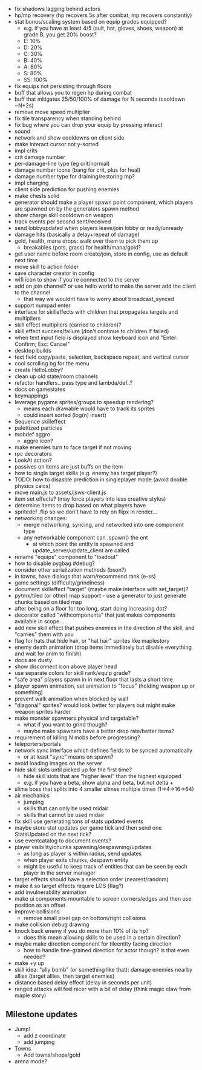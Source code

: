 - fix shadows lagging behind actors
- hp/mp recovery (hp recovers 5s after combat, mp recovers constantly)
- stat bonus/scaling system based on equip grades equipped?
  - e.g. if you have at least 4/5 (suit, hat, gloves, shoes, weapon) at grade B, you get 20% boost?
  - E: 10%
  - D: 20%
  - C: 30%
  - B: 40%
  - A: 60%
  - S: 80%
  - SS: 100%
- fix equips not persisting through floors
- buff that allows you to regen hp during combat
- buff that mitigates 25/50/100% of damage for N seconds (cooldown ~N*2s)
- remove move speed multiplier
- fix tile transparency when standing behind
- fix bug where you can drop your equip by pressing interact
- sound
- network and show cooldowns on client side
- make interact cursor not y-sorted
- impl crits
- crit damage number
- per-damage-line type (eg crit/normal)
- damage number icons (bang for crit, plus for heal)
- damage number type for draining/restoring mp?
- impl charging
- client side prediction for pushing enemies
- make chests solid
- generator should make a player spawn point component, which players are spawned on by the generators spawn method
- show charge skill cooldown on weapon
- track events per second sent/received
- send lobbyupdated when players leave/join lobby or ready/unready
- damage hits (basically a delay+repeat of damage)
- gold, health, mana drops: walk over them to pick them up
  - breakables (pots, grass) for health/mana/gold?
- get user name before room create/join, store in config, use as default next time
- move skill to action folder
- save character creator in config
- wifi icon to show if you're connected to the server
- add on join channel? or use hello world to make the server add the client to the channel
  - that way we wouldnt have to worry about broadcast_synced
- support numpad enter
- interface for skilleffects with children that propagates targets and multipliers
- skill effect multipliers (carried to children)?
- skill effect success/failure (don't continue to children if failed)
- when text input field is displayed show keyboard icon and "Enter: Confirm; Esc: Cancel"
- desktop builds
- text field copy/paste, selection, backspace repeat, and vertical cursor
- cool scrolling bg for the menu
- create HelloLobby?
- clean up old state/room channels
- refactor handlers.. pass type and lambda/def..?
- docs on gamestates
- keymappings
- leverage pygame sprites/groups to speedup rendering?
  - means each drawable would have to track its sprites
  - could insert sorted (log(n) insert)
- Sequence skilleffect
- palettized particles
- mobdef aggro
  - aggro icon?
- make enemies turn to face target if not moving
- rpc decorators
- LookAt action?
- passives on items are just buffs on the item
- how to single target skills (e.g. enemy has target player?)
- TODO: how to disasble prediction in singleplayer mode (avoid double physics calcs)
- move main.js to assets/jsws-client.js
- item set effects? (may force players into less creative styles)
- determine items to drop based on what players have
- spritedef .flip so we don't have to rely on flipx in render...
- networking changes:
  - merge networking, syncing, and networked into one component type
  - any networkable component can .spawn() the ent
    - at which point the entity is spawned and update_server/update_client are called
- rename "equips" component to "loadout"
- how to disable pygbag #debug?
- consider other serialization methods (bson?)
- in towns, have dialogs that warn/recommend rank (e-ss)
- game settings (difficulty/grindiness)
- document skilleffect "target" (maybe make interface with set_target)?
- pytmx/tiled (or other) map support - use a generator to just generate chunks based on tiled map
- after being on a floor for too long, start doing increasing dot?
- decorator called "withcomponents" that just makes components available in scope...
- add new skill effect that pushes enemies in the direction of the skill, and "carries" them with you
- flag for hats that hide hair, or "hat hair" sprites like maplestory
- enemy death animation (drop items immediately but disable everything and wait for anim to finish)
- docs are dusty
- show disconnect icon above player head
- use separate colors for skill rank/equip grade?
- "safe area" players spawn in in next floor that lasts a short time
- player spawn animation, set animation to "focus" (holding weapon up or something)
- prevent walk animation when blocked by wall
- "diagonal" sprites? would look better for players but might make weapon sprites harder
- make monster spawners physical and targetable?
  - what if you want to grind though?
  - maybe make spawners have a better drop rate/better items?
- requirement of killing N mobs before progressing?
- teleporters/portals
- network sync interface which defines fields to be synced automatically
  - or at least "sync" means on spawn?
- avoid loading images on the server
- hide skill slots until picked up for the first time?
  - hide skill slots that are "higher level" than the highest equipped
  - e.g. if you have a beta, show alpha and beta, but not delta +
- slime boss that splits into 4 smaller slimes multiple times (1->4->16->64)
- air mechanics
  - jumping
  - skills that can only be used midair
  - skills that cannot be used midair
- fix skill use generating tons of stats updated events
 - maybe store stat updates per game tick and then send one StatsUpdated on the next tick?
- use eventcatalog to document events?
- player visibility/chunks spawning/despawning/updates
  - as long as player is within radius, send updates
  - when player exits chunks, despawn entity
  - might be useful to keep track of entities that can be seen by each player in the server manager
- target effects should have a selection order (nearest/random)
- make it so target effects require LOS (flag?)
- add invulnerability animation
- make ui components mountable to screen corners/edges and then use position as an offset
- improve collisions
  - remove small pixel gap on bottom/right collisions
- make collision debug drawing
- knock back enemy if you do more than 10% of its hp?
  - does this mean allowing skills to be used in a certain direction?
- maybe make direction component for tileentity facing direction
  - how to handle fine-grained direction for actor though? is that even needed?
- make +y up
- skill idea: "ally bomb" (or something like that): damage enemies nearby allies (target allies, then target enemies)
- distance based delay effect (delay in seconds per unit)
- ranged attacks will feel nicer with a bit of delay (think magic claw from maple story)

## Milestone updates
- Jump!
  - add z coordinate
  - add jumping
- Towns
  - Add towns/shops/gold
- arena mode?